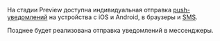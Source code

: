 На стадии Preview доступна индивидуальная отправка [push-уведомлений](../../notifications/concepts/push.md) на устройства с iOS и Android, в браузеры и [SMS](../../notifications/concepts/sms.md).

Позднее будет реализована отправка уведомлений в мессенджеры.